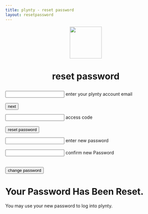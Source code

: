 ```yaml
---
title: plynty - reset password
layout: resetpassword
---
```


<center>
  <img src="../uploads/plynty_logo_green.png" width="100">
  <h1 id="title"> reset password</h1>
  <h2 id="description"></h2>
</center>
<div class="row center-xs center-md">
  <div class="col-xs-12">
    <form id="verify_email_form">
      <div class="mdl-textfield mdl-js-textfield mdl-textfield--floating-label">
        <input class="mdl-textfield__input" type="text" id="email"/>
        <label class="mdl-textfield__label" for="email">enter your plynty account email</label>
        <label class="form-error" id="email_error"></label>
      </div>
      <br/>
      <button type="submit" id="email_submit" class="mdl-button mdl-js-button mdl-button--raised mdl-button--colored">
        next
      </button>
    </form>
    <form id="verify_token_form">
      <div class="mdl-textfield mdl-js-textfield mdl-textfield--floating-label">
        <input class="mdl-textfield__input" type="text" id="token" pattern="[0-9]*">
        <label class="mdl-textfield__label" for="token">access code</label>
        <label class="form-error" id="token_error"></label>
      </div>
      <br/>
      <button type="submit" id="token_submit" class="mdl-button mdl-js-button mdl-button--raised mdl-button--colored">
        reset password
      </button>
    </form>
    <form id="password_change">
      <div class="mdl-textfield mdl-js-textfield mdl-textfield--floating-label">
        <input class="mdl-textfield__input" type="password" id="password" pattern="^(?=.*[A-Z])(?=.*[0-9])(?=.*[a-z]).{8,30}$">
        <label class="mdl-textfield__label" for="password">enter new password</label>
        <label class="form-error" id="password_error"></label>
      </div>
      <br/>
      <div class="mdl-textfield mdl-js-textfield mdl-textfield--floating-label">
        <input class="mdl-textfield__input" type="password" id="password_confirm" pattern="^(?=.*[A-Z])(?=.*[0-9])(?=.*[a-z]).{8,30}$">
        <label class="mdl-textfield__label" for="password_confirm">confirm new Password</label>
        <label class="form-error" id="confirm_password_error"></label>
      </div>
      <br/>
      <br/>
      <button type="submit" id="password_submit" class="mdl-button mdl-js-button mdl-button--raised mdl-button--colored">
        change password
      </button>
    </form>
    <div id="success" class="box">
      <h1>Your Password Has Been Reset.</h1>
      <p>You may use your new password to log into plynty.</p>
    </div>
  </div>
</div>
